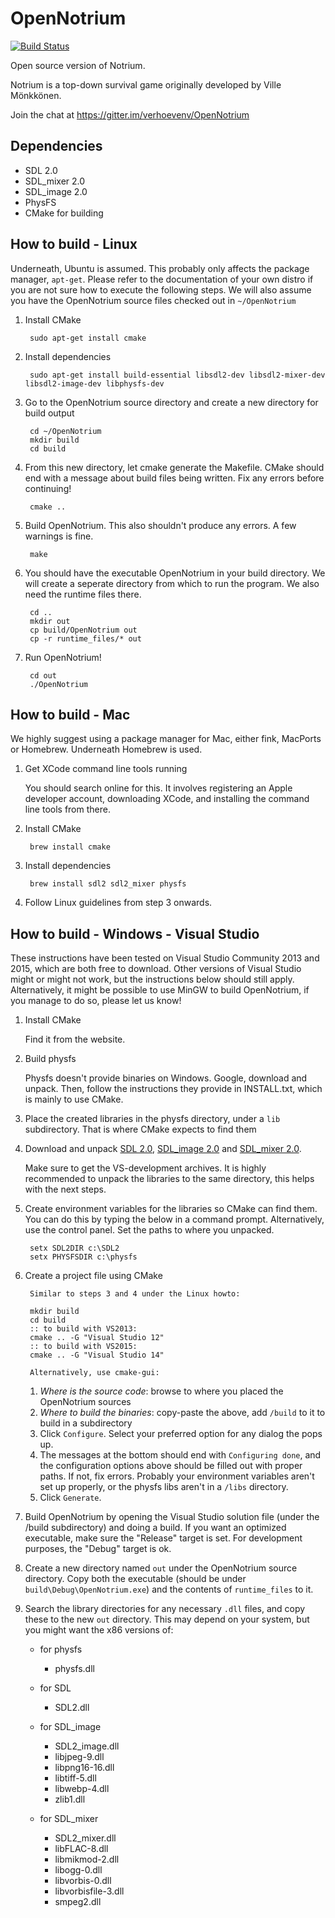 OpenNotrium
===========

[![Build Status](https://travis-ci.org/verhoevenv/OpenNotrium.svg?branch=master)](https://travis-ci.org/verhoevenv/OpenNotrium)

Open source version of Notrium.

Notrium is a top-down survival game originally developed by Ville Mönkkönen.

Join the chat at https://gitter.im/verhoevenv/OpenNotrium

Dependencies
------------

* SDL 2.0
* SDL_mixer 2.0
* SDL_image 2.0
* PhysFS
* CMake for building


How to build - Linux
--------------------

Underneath, Ubuntu is assumed. This probably only affects the package manager, `apt-get`. Please refer to the documentation of your own distro if you are not sure how to execute the following steps.
We will also assume you have the OpenNotrium source files checked out in `~/OpenNotrium`

1. Install CMake

        sudo apt-get install cmake

2. Install dependencies

        sudo apt-get install build-essential libsdl2-dev libsdl2-mixer-dev libsdl2-image-dev libphysfs-dev

3. Go to the OpenNotrium source directory and create a new directory for build output

        cd ~/OpenNotrium
        mkdir build
        cd build

4. From this new directory, let cmake generate the Makefile. CMake should end with a message about build files being written. Fix any errors before continuing!

        cmake ..

5. Build OpenNotrium. This also shouldn't produce any errors. A few warnings is fine.

        make

6. You should have the executable OpenNotrium in your build directory. We will create a seperate directory from which to run the program. We also need the runtime files there.

        cd ..
        mkdir out
        cp build/OpenNotrium out
        cp -r runtime_files/* out

7. Run OpenNotrium!

        cd out
        ./OpenNotrium


How to build - Mac
--------------------

We highly suggest using a package manager for Mac, either fink, MacPorts or Homebrew. Underneath Homebrew is used.

1. Get XCode command line tools running

    You should search online for this. It involves registering an Apple developer account, downloading XCode, and installing the command line tools from there.

2. Install CMake

        brew install cmake

3. Install dependencies

        brew install sdl2 sdl2_mixer physfs

4. Follow Linux guidelines from step 3 onwards.


How to build - Windows - Visual Studio
--------------------

These instructions have been tested on Visual Studio Community 2013 and 2015, which are both free to download. Other versions of Visual Studio might or might not work, but the instructions below should still apply. Alternatively, it might be possible to use MinGW to build OpenNotrium, if you manage to do so, please let us know!

1. Install CMake

    Find it from the website.

2. Build physfs

    Physfs doesn't provide binaries on Windows. Google, download and unpack. Then, follow the instructions they provide in INSTALL.txt, which is mainly to use CMake.

3. Place the created libraries in the physfs directory, under a `lib` subdirectory. That is where CMake expects to find them

4. Download and unpack [SDL 2.0](https://www.libsdl.org/download-2.0.php), [SDL_image 2.0](https://www.libsdl.org/projects/SDL_image/) and [SDL_mixer 2.0](https://www.libsdl.org/projects/SDL_mixer/).

    Make sure to get the VS-development archives. It is highly recommended to unpack the libraries to the same directory, this helps with the next steps.

5. Create environment variables for the libraries so CMake can find them. You can do this by typing the below in a command prompt. Alternatively, use the control panel. Set the paths to where you unpacked.

        setx SDL2DIR c:\SDL2
        setx PHYSFSDIR c:\physfs

6. Create a project file using CMake

        Similar to steps 3 and 4 under the Linux howto:
        
        mkdir build
        cd build
        :: to build with VS2013:
        cmake .. -G "Visual Studio 12"
        :: to build with VS2015:
        cmake .. -G "Visual Studio 14"
        
        Alternatively, use cmake-gui:

    1. _Where is the source code_: browse to where you placed the OpenNotrium sources
    2. _Where to build the binaries_: copy-paste the above, add `/build` to it to build in a subdirectory
    3. Click `Configure`. Select your preferred option for any dialog the pops up.
    4. The messages at the bottom should end with `Configuring done`, and the configuration options above should be filled out with proper paths. If not, fix errors. Probably your environment variables aren't set up properly, or the physfs libs aren't in a `/libs` directory.
    5. Click `Generate`.


7. Build OpenNotrium by opening the Visual Studio solution file (under the /build subdirectory) and doing a build. If you want an optimized executable, make sure the "Release" target is set. For development purposes, the "Debug" target is ok.

8. Create a new directory named `out` under the OpenNotrium source directory. Copy both the executable (should be under `build\Debug\OpenNotrium.exe`) and the contents of `runtime_files` to it.

9. Search the library directories for any necessary `.dll` files, and copy these to the new `out` directory. This may depend on your system, but you might want the x86 versions of:

    * for physfs

        - physfs.dll

    * for SDL

        - SDL2.dll

    * for SDL_image

        - SDL2_image.dll
        - libjpeg-9.dll
        - libpng16-16.dll
        - libtiff-5.dll
        - libwebp-4.dll
        - zlib1.dll

    * for SDL_mixer

        - SDL2_mixer.dll
        - libFLAC-8.dll
        - libmikmod-2.dll
        - libogg-0.dll
        - libvorbis-0.dll
        - libvorbisfile-3.dll
        - smpeg2.dll
